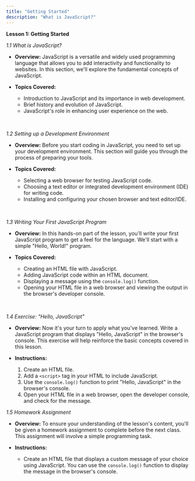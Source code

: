 ```yaml
---
title: "Getting Started"
description: "What is JavaScript?"
---
```


**Lesson 1: Getting Started**

*1.1 What is JavaScript?*

- **Overview:** JavaScript is a versatile and widely used programming language that allows you to add interactivity and functionality to websites. In this section, we'll explore the fundamental concepts of JavaScript.

- **Topics Covered:**
  - Introduction to JavaScript and its importance in web development.
  - Brief history and evolution of JavaScript.
  - JavaScript's role in enhancing user experience on the web.


<br>

*1.2 Setting up a Development Environment*

- **Overview:** Before you start coding in JavaScript, you need to set up your development environment. This section will guide you through the process of preparing your tools.

- **Topics Covered:**
  - Selecting a web browser for testing JavaScript code.
  - Choosing a text editor or integrated development environment (IDE) for writing code.
  - Installing and configuring your chosen browser and text editor/IDE.


<br>

*1.3 Writing Your First JavaScript Program*

- **Overview:** In this hands-on part of the lesson, you'll write your first JavaScript program to get a feel for the language. We'll start with a simple "Hello, World!" program.

- **Topics Covered:**
  - Creating an HTML file with JavaScript.
  - Adding JavaScript code within an HTML document.
  - Displaying a message using the `console.log()` function.
  - Opening your HTML file in a web browser and viewing the output in the browser's developer console.


<br>

*1.4 Exercise: "Hello, JavaScript"*

- **Overview:** Now it's your turn to apply what you've learned. Write a JavaScript program that displays "Hello, JavaScript" in the browser's console. This exercise will help reinforce the basic concepts covered in this lesson.

- **Instructions:**
  1. Create an HTML file.
  2. Add a `<script>` tag in your HTML to include JavaScript.
  3. Use the `console.log()` function to print "Hello, JavaScript" in the browser's console.
  4. Open your HTML file in a web browser, open the developer console, and check for the message.

*1.5 Homework Assignment*

- **Overview:** To ensure your understanding of the lesson's content, you'll be given a homework assignment to complete before the next class. This assignment will involve a simple programming task.

- **Instructions:**
  - Create an HTML file that displays a custom message of your choice using JavaScript. You can use the `console.log()` function to display the message in the browser's console.
